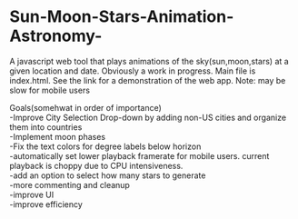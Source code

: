 # Sun-Moon-Stars-Animation-Astronomy-
A javascript web tool that plays animations of the sky(sun,moon,stars) at a given location and date. Obviously a work in progress. Main file is index.html. See the link for a demonstration of the web app. Note: may be slow for mobile users

Goals(somehwat in order of importance)<br>
  -Improve City Selection Drop-down by adding non-US cities and organize them into countries<br>
  -Implement moon phases<br>
  -Fix the text colors for degree labels below horizon<br>
  -automatically set lower playback framerate for mobile users. current playback is choppy due to CPU intensiveness.<br>
  -add an option to select how many stars to generate<br>
  -more commenting and cleanup<br>
  -improve UI<br>
  -improve efficiency<br>
